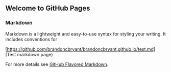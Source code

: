 ## Welcome to GitHub Pages

### Markdown

Markdown is a lightweight and easy-to-use syntax for styling your writing. It includes conventions for


[https://github.com/brandoncbryant/brandoncbryant.github.io/test.md] (Test markdown page)


For more details see [GitHub Flavored Markdown](https://guides.github.com/features/mastering-markdown/).

